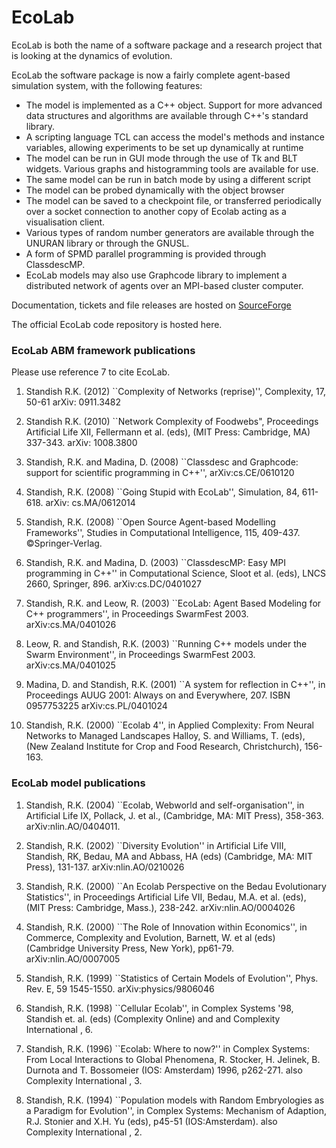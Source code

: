 # EcoLab

EcoLab is both the name of a software package and a research project that is looking at the dynamics of evolution.

EcoLab the software package is now a fairly complete agent-based simulation system, with the following features:

*    The model is implemented as a C++ object. Support for more advanced data structures and algorithms are available through C++'s standard library.
*    A scripting language TCL can access the model's methods and instance variables, allowing experiments to be set up dynamically at runtime
*    The model can be run in GUI mode through the use of Tk and BLT widgets. Various graphs and histogramming tools are available for use.
*    The same model can be run in batch mode by using a different script
*    The model can be probed dynamically with the object browser
*    The model can be saved to a checkpoint file, or transferred periodically over a socket connection to another copy of Ecolab acting as a visualisation client.
*    Various types of random number generators are available through the UNURAN library or through the GNUSL.
*    A form of SPMD parallel programming is provided through ClassdescMP.
*    EcoLab models may also use Graphcode library to implement a distributed network of agents over an MPI-based cluster computer.

Documentation, tickets and file releases are hosted on [SourceForge](http://ecolab.sf.net)

The official EcoLab code repository is hosted here.

### EcoLab ABM framework publications

Please use reference 7 to cite EcoLab.

1.   Standish R.K. (2012) ``Complexity of Networks (reprise)'', Complexity, 17, 50-61 arXiv: 0911.3482

2.    Standish R.K. (2010) ``Network Complexity of Foodwebs", Proceedings Artificial Life XII, Fellermann et al. (eds), (MIT Press: Cambridge, MA) 337-343. arXiv: 1008.3800

3.    Standish, R.K. and Madina, D. (2008) ``Classdesc and Graphcode: support for scientific programming in C++'', arXiv:cs.CE/0610120

4.    Standish, R.K. (2008) ``Going Stupid with EcoLab'', Simulation, 84, 611-618. arXiv: cs.MA/0612014

5.    Standish, R.K. (2008) ``Open Source Agent-based Modelling Frameworks'', Studies in Computational Intelligence, 115, 409-437. ©Springer-Verlag.

6.    Standish, R.K. and Madina, D. (2003) ``ClassdescMP: Easy MPI programming in C++'' in Computational Science, Sloot et al. (eds), LNCS 2660, Springer, 896. arXiv:cs.DC/0401027

7.    Standish, R.K. and Leow, R. (2003) ``EcoLab: Agent Based Modeling for C++ programmers'', in Proceedings SwarmFest 2003. arXiv:cs.MA/0401026

8.    Leow, R. and Standish, R.K. (2003) ``Running C++ models under the Swarm Environment'', in Proceedings SwarmFest 2003. arXiv:cs.MA/0401025

9.    Madina, D. and Standish, R.K. (2001) ``A system for reflection in C++'', in Proceedings AUUG 2001: Always on and Everywhere, 207. ISBN 0957753225 arXiv:cs.PL/0401024

10.    Standish, R.K. (2000) ``Ecolab 4'', in Applied Complexity: From Neural Networks to Managed Landscapes Halloy, S. and Williams, T. (eds), (New Zealand Institute for Crop and Food Research, Christchurch), 156-163.

### EcoLab model publications

1.    Standish, R.K. (2004) ``Ecolab, Webworld and self-organisation'', in Artificial Life IX, Pollack, J. et al., (Cambridge, MA: MIT Press), 358-363. arXiv:nlin.AO/0404011.

2.    Standish, R.K. (2002) ``Diversity Evolution'' in Artificial Life VIII, Standish, RK, Bedau, MA and Abbass, HA (eds) (Cambridge, MA: MIT Press), 131-137. arXiv:nlin.AO/0210026

3.    Standish, R.K. (2000) ``An Ecolab Perspective on the Bedau Evolutionary Statistics'', in Proceedings Artificial Life VII, Bedau, M.A. et al. (eds), (MIT Press: Cambridge, Mass.), 238-242. arXiv:nlin.AO/0004026

4.    Standish, R.K. (2000) ``The Role of Innovation within Economics'', in Commerce, Complexity and Evolution, Barnett, W. et al (eds) (Cambridge University Press, New York), pp61-79. arXiv:nlin.AO/0007005

5.    Standish, R.K. (1999) ``Statistics of Certain Models of Evolution'', Phys. Rev. E, 59 1545-1550. arXiv:physics/9806046

6.    Standish, R.K. (1998) ``Cellular Ecolab'', in Complex Systems '98, Standish et. al. (eds) (Complexity Online) and and Complexity International , 6.

7.    Standish, R.K. (1996) ``Ecolab: Where to now?'' in Complex Systems: From Local Interactions to Global Phenomena, R. Stocker, H. Jelinek, B. Durnota and T. Bossomeier (IOS: Amsterdam) 1996, p262-271. also Complexity International , 3.

8.    Standish, R.K. (1994) ``Population models with Random Embryologies as a Paradigm for Evolution'', in Complex Systems: Mechanism of Adaption, R.J. Stonier and X.H. Yu (eds), p45-51 (IOS:Amsterdam). also Complexity International , 2.

